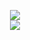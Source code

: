 <p align="center"> 
    <img src="https://files.catbox.moe/oy98sy.webp"/>
  <br><img src="https://readme-typing-svg.demolab.com?font=Press+Start+2P&size=11&duration=1000&pause=2000&color=626569&width=435&lines=I+USED+TO+BE+NOTHING+BUT+THE%2C;THE+E_MAIL+GUY!+NOW+I'M+THE..;%5B%5BIt+Burns!+Ow!+Stop!+Help+Me!+It+Burns!%5D%5D;GUY!"/>
</p>
